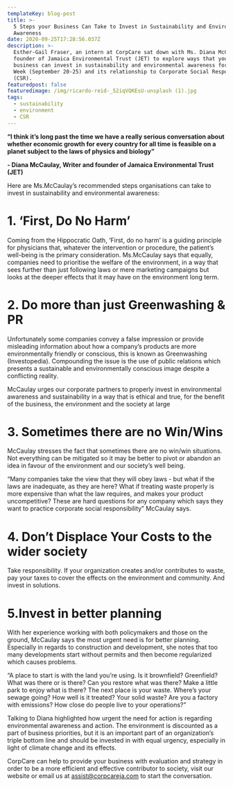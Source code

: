 ```yaml
---
templateKey: blog-post
title: >-
  5 Steps your Business Can Take to Invest in Sustainability and Environmental
  Awareness
date: 2020-09-25T17:28:56.037Z
description: >-
  Esther-Gail Fraser, an intern at CorpCare sat down with Ms. Diana McCaulay,
  founder of Jamaica Environmental Trust (JET) to explore ways that your
  business can invest in sustainability and environmental awareness for Recycle
  Week (September 20-25) and its relationship to Corporate Social Responsibility
  (CSR).
featuredpost: false
featuredimage: /img/ricardo-reid-_52iqVQKEsU-unsplash (1).jpg
tags:
  - sustainability
  - environment
  - CSR
---
```



**“I think it’s long past the time we have a really serious conversation about whether economic growth for every country for all time is feasible on a planet subject to the laws of physics and biology”**

**\- Diana McCaulay, Writer and founder of Jamaica Environmental Trust (JET)**



Here are Ms.McCaulay’s recommended steps organisations can take to invest in sustainability and environmental awareness:

# 1. ‘First, Do No Harm’

Coming from the Hippocratic Oath, ‘First, do no harm’ is a guiding principle for physicians that, whatever the intervention or procedure, the patient’s well-being is the primary consideration. Ms.McCaulay says that equally, companies need to prioritise the welfare of the environment, in a way that sees further than just following laws or mere marketing campaigns but looks at the deeper effects that it may have on the environment long term.

# 2. Do more than just Greenwashing & PR

Unfortunately some companies convey a false impression or provide misleading information about how a company’s products are more environmentally friendly or conscious, this is known as Greenwashing (Investopedia). Compounding the issue is the use of public relations which presents a sustainable and environmentally conscious image despite a conflicting reality.



McCaulay urges our corporate partners to properly invest in environmental awareness and sustainability in a way that is ethical and true, for the benefit of the business, the environment and the society at large

# 3. Sometimes there are no Win/Wins

McCaulay stresses the fact that sometimes there are no win/win situations. Not everything can be mitigated so it may be better to pivot or abandon an idea in favour of the environment and our society’s well being.



“Many companies take the view that they will obey laws - but what if the laws are inadequate, as they are here? What if treating waste properly is more expensive than what the law requires, and makes your product uncompetitive? These are hard questions for any company which says they want to practice corporate social responsibility” McCaulay says.

# 4. Don’t Displace Your Costs to the wider society

Take responsibility. If your organization creates and/or contributes to waste, pay your taxes to cover the effects on the environment and community. And invest in solutions.

# 5.Invest in better planning

With her experience working with both policymakers and those on the ground, McCaulay says the most urgent need is for better planning. Especially in regards to construction and development, she notes that too many developments start without permits and then become regularized which causes problems.



“A place to start is with the land you’re using. Is it brownfield? Greenfield? What was there or is there? Can you restore what was there? Make a little park to enjoy what is there? The next place is your waste. Where’s your sewage going? How well is it treated? Your solid waste? Are you a factory with emissions? How close do people live to your operations?”



Talking to Diana highlighted how urgent the need for action is regarding environmental awareness and action. The environment is discounted as a part of business priorities, but it is an important part of an organization’s triple bottom line and should be invested in with equal urgency, especially in light of climate change and its effects.



CorpCare can help to provide your business with evaluation and strategy in order to be a more efficient and effective contributor to society, visit our website or email us at [assist@corpcareja.com](mailto:assist@corpcareja.com) to start the conversation.
